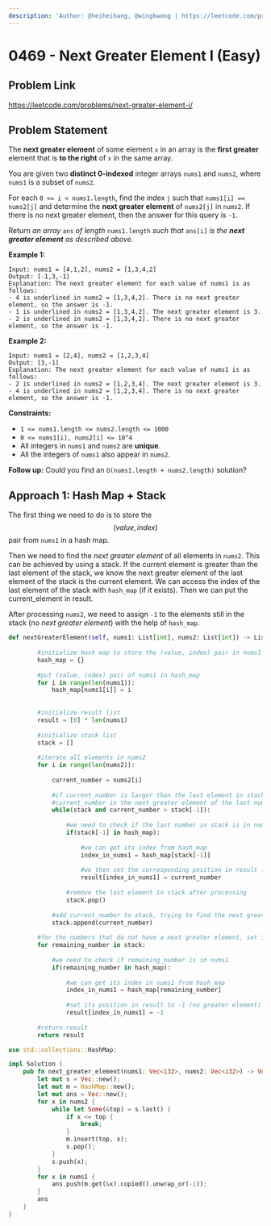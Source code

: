 ```yaml
---
description: 'Author: @heiheihang, @wingkwong | https://leetcode.com/problems/next-greater-element-i/'
---
```


# 0469 - Next Greater Element I (Easy)

## Problem Link

https://leetcode.com/problems/next-greater-element-i/

## Problem Statement

The **next greater element** of some element `x` in an array is the **first greater** element that is **to the right** of `x` in the same array.

You are given two **distinct 0-indexed** integer arrays `nums1` and `nums2`, where `nums1` is a subset of `nums2`.

For each `0 <= i < nums1.length`, find the index `j` such that `nums1[i] == nums2[j]` and determine the **next greater element** of `nums2[j]` in `nums2`. If there is no next greater element, then the answer for this query is `-1`.

Return _an array_ `ans` _of length_ `nums1.length` _such that_ `ans[i]` _is the **next greater element** as described above._

**Example 1:**

```
Input: nums1 = [4,1,2], nums2 = [1,3,4,2]
Output: [-1,3,-1]
Explanation: The next greater element for each value of nums1 is as follows:
- 4 is underlined in nums2 = [1,3,4,2]. There is no next greater element, so the answer is -1.
- 1 is underlined in nums2 = [1,3,4,2]. The next greater element is 3.
- 2 is underlined in nums2 = [1,3,4,2]. There is no next greater element, so the answer is -1.
```

**Example 2:**

```
Input: nums1 = [2,4], nums2 = [1,2,3,4]
Output: [3,-1]
Explanation: The next greater element for each value of nums1 is as follows:
- 2 is underlined in nums2 = [1,2,3,4]. The next greater element is 3.
- 4 is underlined in nums2 = [1,2,3,4]. There is no next greater element, so the answer is -1. 
```

**Constraints:**

* `1 <= nums1.length <= nums2.length <= 1000`
* `0 <= nums1[i], nums2[i] <= 10^4`
* All integers in `nums1` and `nums2` are **unique**.
* All the integers of `nums1` also appear in `nums2`.

**Follow up:** Could you find an `O(nums1.length + nums2.length)` solution?

## Approach 1: Hash Map + Stack

The first thing we need to do is to store the $$(value, index)$$ pair from `nums1` in a hash map.

Then we need to find the _next greater element_ of all elements in `nums2`. This can be achieved by using a stack. If the current element is greater than the last element of the stack, we know the next greater element of the last element of the stack is the current element. We can access the index of the last element of the stack with `hash_map` (if it exists). Then we can put the current\_element in result.

After processing `nums2`, we need to assign `-1` to the elements still in the stack (no _next greater element_) with the help of `hash_map`.

<Tabs>
<TabItem value="py" label="Python">
<SolutionAuthor name="@heiheihang"/>

```python
def nextGreaterElement(self, nums1: List[int], nums2: List[int]) -> List[int]:
        
        #initialize hash map to store the (value, index) pair in nums1
        hash_map = {}
        
        #put (value, index) pair of nums1 in hash_map
        for i in range(len(nums1)):
            hash_map[nums1[i]] = i
        
        
        #initialize result list    
        result = [0] * len(nums1)
        
        #initialize stack list
        stack = []
        
        #iterate all elements in nums2
        for i in range(len(nums2)):
            
            current_number = nums2[i]
            
            #if current_number is larger than the last element in stack
            #current_number is the next greater element of the last number in stack
            while(stack and current_number > stack[-1]):
                
                #we need to check if the last number in stack is in nums1 
                if(stack[-1] in hash_map):
                    
                    #we can get its index from hash_map
                    index_in_nums1 = hash_map[stack[-1]]
                    
                    #we then set the corresponding position in result to current_number
                    result[index_in_nums1] = current_number
                    
                #remove the last element in stack after processing
                stack.pop()
                
            #add current_number to stack, trying to find the next greater element
            stack.append(current_number)
        
        #for the numbers that do not have a next greater element, set it to -1
        for remaining_number in stack:
            
            #we need to check if remaining_number is in nums1
            if(remaining_number in hash_map):
                
                #we can get its index in nums1 from hash_map
                index_in_nums1 = hash_map[remaining_number]
    
                #set its position in result to -1 (no greater element)
                result[index_in_nums1] = -1
        
        #return result
        return result
```

</TabItem>

<TabItem value="rs" label="Rust">
<SolutionAuthor name="@wingkwong"/>

```rs
use std::collections::HashMap;

impl Solution {
    pub fn next_greater_element(nums1: Vec<i32>, nums2: Vec<i32>) -> Vec<i32> {
        let mut s = Vec::new();
        let mut m = HashMap::new();
        let mut ans = Vec::new();
        for x in nums2 {
            while let Some(&top) = s.last() {
                if x <= top {
                    break;
                } 
                m.insert(top, x);
                s.pop();
            }
            s.push(x);
        }
        for x in nums1 { 
            ans.push(m.get(&x).copied().unwrap_or(-1));
        }
        ans
    }
}
```

</TabItem>

</Tabs>